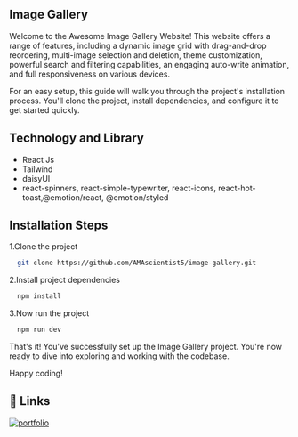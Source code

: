## Image Gallery

Welcome to the Awesome Image Gallery Website! This website offers a range of features, including a dynamic image grid with drag-and-drop reordering, multi-image selection and deletion, theme customization, powerful search and filtering capabilities, an engaging auto-write animation, and full responsiveness on various devices.

For an easy setup, this guide will walk you through the project's installation process. You'll clone the project, install dependencies, and configure it to get started quickly.

## Technology and Library

- React Js
- Tailwind
- daisyUI
- react-spinners, react-simple-typewriter, react-icons, react-hot-toast,@emotion/react, @emotion/styled

## Installation Steps

1.Clone the project

```bash
  git clone https://github.com/AMAscientist5/image-gallery.git
```

2.Install project dependencies

```bash
  npm install
```

3.Now run the project

```bash
  npm run dev
```

That's it! You've successfully set up the Image Gallery project. You're now ready to dive into exploring and working with the codebase.

Happy coding!

## 🔗 Links

[![portfolio](https://img.shields.io/badge/Livesite-000?style=for-the-badge&logo=ko-fi&logoColor=white)](https://pc-builder-client-amascientist5.vercel.app/)

<!-- [![portfolio](https://img.shields.io/badge/Github-client-000?style=for-the-badge&logo=ko-fi&logoColor=white)](https://github.com/AMAscientist5/pc-parts) -->
